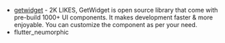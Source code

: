 - [getwidget](https://pub.dev/packages/getwidget) - 2K LIKES, GetWidget is open source library that come with pre-build 1000+ UI components. It makes development faster & more enjoyable. You can customize the component as per your need.
- flutter_neumorphic
